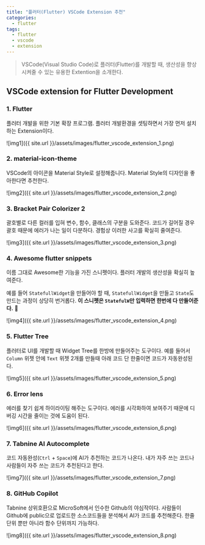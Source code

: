 ```yaml
---
title: "플러터(Flutter) VSCode Extension 추천"
categories:
  - flutter
tags:
  - flutter
  - vscode
  - extension
---
```


> VSCode(Visual Studio Code)로 플러터(Flutter)를 개발할 때, 생산성을 향상시켜줄 수 있는 유용한 Extention을 소개한다.


## VSCode extension for Flutter Development

### 1. Flutter

플러터 개발을 위한 기본 확장 프로그램. 플러터 개발환경을 셋팅하면서 가장 먼저 설치하는 Extension이다.

![img1]({{ site.url }}/assets/images/flutter_vscode_extension_1.png)


### 2. material-icon-theme

VSCode의 아이콘을 Material Style로 설정해줍니다. Material Style의 디자인을 좋아한다면 추천한다.

![img2]({{ site.url }}/assets/images/flutter_vscode_extension_2.png)


### 3. Bracket Pair Colorizer 2

괄호별로 다른 컬러를 입혀 변수, 함수, 클래스의 구분을 도와준다. 코드가 길어질 경우 괄호 때문에 에러가 나는 일이 다분하다. 경험상 이러한 사고를 확실히 줄여준다.

![img3]({{ site.url }}/assets/images/flutter_vscode_extension_3.png)


### 4. Awesome flutter snippets

이름 그대로 Awesome한 기능을 가진 스니펫이다. 플러터 개발의 생산성을 확실히 높여준다.

예를 들어 `StatefullWidget`을 만들어야 할 때, `StatefullWidget`을 만들고 `State`도 만드는 과정이 상당히 번거롭다. **이 스니펫은 `StatefulW`만 입력하면 한번에 다 만들어준다.** 🤩

![img4]({{ site.url }}/assets/images/flutter_vscode_extension_4.png)


### 5. Flutter Tree

플러터로 UI를 개발할 때 Widget Tree를 한방에 만들어주는 도구이다. 예를 들어서 `Column` 위젯 안에 `Text` 위젯 2개를 만들때 아래 코드 단 한줄이면 코드가 자동완성된다.

![img5]({{ site.url }}/assets/images/flutter_vscode_extension_5.png)


### 6. Error lens

에러를 찾기 쉽게 하이라이팅 해주는 도구이다. 에러를 시각화하여 보여주기 때문에 디버깅 시간을 줄이는 것에 도움이 된다.

![img6]({{ site.url }}/assets/images/flutter_vscode_extension_6.png)


### 7. Tabnine AI Autocomplete

코드 자동완성(`Ctrl` + `Space`)에 AI가 추천하는 코드가 나온다. 내가 자주 쓰는 코드나 사람들이 자주 쓰는 코드가 추천된다고 한다.

![img7]({{ site.url }}/assets/images/flutter_vscode_extension_7.png)


### 8. GitHub Copilot

Tabnine 상위호환으로 MicroSoft에서 인수한 Github의 야심작이다. 사람들이 Github에 public으로 업로드한 소스코드들을 분석해서 AI가 코드를 추천해준다. 한줄단위 뿐만 아니라 함수 단위까지 가능하다.

![img8]({{ site.url }}/assets/images/flutter_vscode_extension_8.png)
